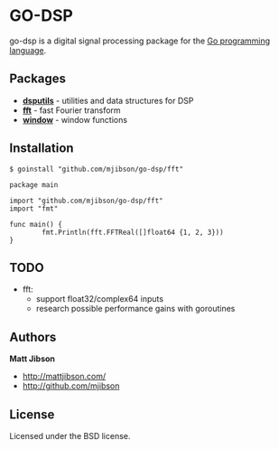# GO-DSP

go-dsp is a digital signal processing package for the [Go programming language](http://golang.org).

## Packages

* **[dsputils](http://gopkgdoc.appspot.com/pkg/github.com/mjibson/go-dsp/dsputils)** - utilities and data structures for DSP
* **[fft](http://gopkgdoc.appspot.com/pkg/github.com/mjibson/go-dsp/fft)** - fast Fourier transform
* **[window](http://gopkgdoc.appspot.com/pkg/github.com/mjibson/go-dsp/window)** - window functions

## Installation

```$ goinstall "github.com/mjibson/go-dsp/fft"```

```
package main

import "github.com/mjibson/go-dsp/fft"
import "fmt"

func main() {
        fmt.Println(fft.FFTReal([]float64 {1, 2, 3}))
}
```

## TODO

* fft:
  * support float32/complex64 inputs
  * research possible performance gains with goroutines

## Authors

**Matt Jibson**

* http://mattjibson.com/
* http://github.com/mjibson

## License

Licensed under the BSD license.
